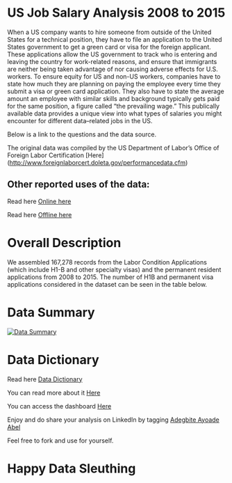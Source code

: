 # US Job Salary Analysis 2008 to 2015
When a US company wants to hire someone from outside of the United States for a technical
position, they have to file an application to the United States government to get a green card or visa
for the foreign applicant. These applications allow the US government to track who is entering and
leaving the country for work-related reasons, and ensure that immigrants are neither being taken
advantage of nor causing adverse effects for U.S. workers. To ensure equity for US and non-US
workers, companies have to state how much they are planning on paying the employee every time
they submit a visa or green card application. They also have to state the average amount an
employee with similar skills and background typically gets paid for the same position, a figure
called “the prevailing wage.” This publically available data provides a unique view into what types
of salaries you might encounter for different data–related jobs in the US.

Below is a link to the questions and the data source.

The original data was compiled by the US Department of Labor’s Office of Foreign Labor
Certification [Here] (http://www.foreignlaborcert.doleta.gov/performancedata.cfm)

## Other reported uses of the data:

Read here [Online here](http://data.jobsintech.io/)

Read here [Offline here](http://blog.bigml.com/2013/10/01/using-text-analysis-to-predict-h1-b-wages/)

# Overall Description
We assembled 167,278 records from the Labor Condition Applications (which include H1-B and
other specialty visas) and the permanent resident applications from 2008 to 2015. The number of
H1B and permanent visa applications considered in the dataset can be seen in the table below.

# Data Summary
<p> <a href="#" target="blank"><img src="" alt="Data Summary" /></a> </p>

# Data Dictionary
Read here [Data Dictionary]()


You can read more about it [Here](https://www.linkedin.com/posts/tripleaceme_business-dataanalytics-breakintotech-activity-6950583585254846464-oxNH?utm_source=linkedin_share&utm_medium=member_desktop_web)


You can access the dashboard [Here](#)

Enjoy and do share your analysis on LinkedIn by tagging [Adegbite Ayoade Abel](https://www.linkedin.com/in/tripleaceme/)


Feel free to fork and use for yourself.


# Happy Data Sleuthing